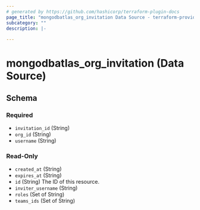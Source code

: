 ```yaml
---
# generated by https://github.com/hashicorp/terraform-plugin-docs
page_title: "mongodbatlas_org_invitation Data Source - terraform-provider-mongodbatlas"
subcategory: ""
description: |-
  
---
```


# mongodbatlas_org_invitation (Data Source)





<!-- schema generated by tfplugindocs -->
## Schema

### Required

- `invitation_id` (String)
- `org_id` (String)
- `username` (String)

### Read-Only

- `created_at` (String)
- `expires_at` (String)
- `id` (String) The ID of this resource.
- `inviter_username` (String)
- `roles` (Set of String)
- `teams_ids` (Set of String)
